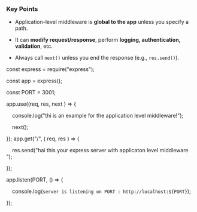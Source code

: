 
### **Key Points**

- Application-level middleware is **global to the app** unless you specify a path.
    
- It can **modify request/response**, perform **logging, authentication, validation**, etc.
    
- Always call `next()` unless you end the response (e.g., `res.send()`).
  
  
  
  

const express = require("express");

const app = express();

const PORT = 3001;

app.use((req, res, next ) => {

    console.log("thi is an example for the application level middleware!");

    next();

});
app.get("/", ( req, res ) => {

    res.send("hai this your express server with applicaton level middleware ");

});

app.listen(PORT, () => {

    console.log(`server is listening on PORT : http://localhost:${PORT}`);

});